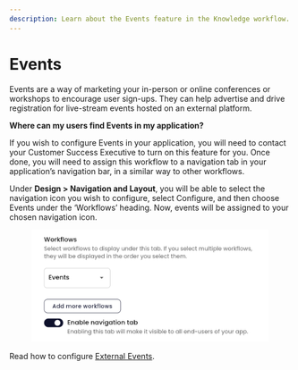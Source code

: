 ```yaml
---
description: Learn about the Events feature in the Knowledge workflow.
---
```


# Events

Events are a way of marketing your in-person or online conferences or workshops to encourage user sign-ups. They can help advertise and drive registration for live-stream events hosted on an external platform.



**Where can my users find Events in my application?**&#x20;

If you wish to configure Events in your application, you will need to contact your Customer Success Executive to turn on this feature for you. Once done, you will need to assign this workflow to a navigation tab in your application’s navigation bar, in a similar way to other workflows.&#x20;



Under **Design > Navigation and Layout**, you will be able to select the navigation icon you wish to configure, select Configure, and then choose Events under the ‘Workflows’ heading. Now, events will be assigned to your chosen navigation icon. &#x20;

<figure><img src="../../../../.gitbook/assets/Screenshot 2024-07-08 135115.png" alt=""><figcaption></figcaption></figure>

Read how to configure [External Events](https://app.gitbook.com/o/7UiDLJ11pQ7Stw87tJyl/s/5dRId4QrAnQV7eKBUoK5/~/changes/330/platform/features/knowledge-graph-workflow/events/how-to-configure-external-events).


